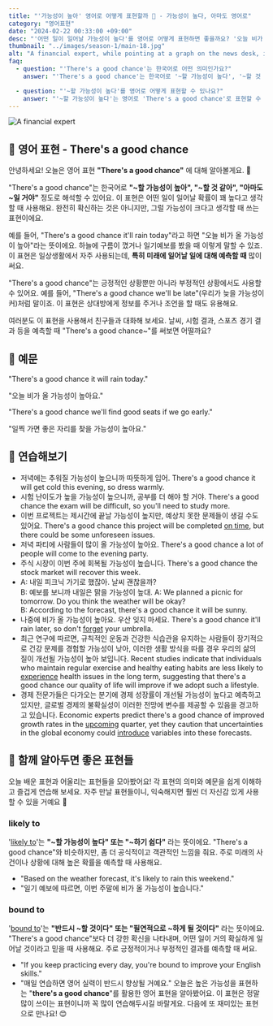 ```yaml
---
title: "'가능성이 높아' 영어로 어떻게 표현할까 🌟 - 가능성이 높다, 아마도 영어로"
category: "영어표현"
date: "2024-02-22 00:33:00 +09:00"
desc: "'어떤 일이 일어날 가능성이 높다'를 영어로 어떻게 표현하면 좋을까요? '오늘 비가 올 가능성이 높아요.', '일찍 가면 좋은 자리를 찾을 가능성이 높아요.' 등을 영어로 표현하는 법을 배워봅시다. 다양한 예문을 통해서 연습하고 본인의 표현으로 만들어 보세요."
thumbnail: "../images/season-1/main-18.jpg"
alt: "A financial expert, while pointing at a graph on the news desk, is forecasting the direction of interest rates"
faq:
  - question: "'There's a good chance'는 한국어로 어떤 의미인가요?"
    answer: "'There's a good chance'는 한국어로 '~할 가능성이 높다', '~할 것 같다', 또는 '아마도 ~일 것이다'로 해석될 수 있습니다. 이 표현은 어떤 일이 일어날 확률이 꽤 높다고 생각할 때 사용합니다."

  - question: "'~할 가능성이 높다'를 영어로 어떻게 표현할 수 있나요?"
    answer: "'~할 가능성이 높다'는 영어로 'There's a good chance'로 표현할 수 있습니다. 예를 들어, '내일 비가 올 가능성이 높아'는 'There's a good chance it will rain tomorrow'로 말할 수 있습니다."
---
```


![A financial expert](../images/season-1/main-18.jpg)

## 🌟 영어 표현 - There's a good chance

안녕하세요! 오늘은 영어 표현 **"There's a good chance"** 에 대해 알아볼게요. 🌟

"There's a good chance"는 한국어로 **"~할 가능성이 높아", "~할 것 같아", "아마도 ~일 거야"** 정도로 해석할 수 있어요. 이 표현은 어떤 일이 일어날 확률이 꽤 높다고 생각할 때 사용해요. 완전히 확신하는 것은 아니지만, 그럴 가능성이 크다고 생각할 때 쓰는 표현이에요.

예를 들어, "There's a good chance it'll rain today"라고 하면 "오늘 비가 올 가능성이 높아"라는 뜻이에요. 하늘에 구름이 꼈거나 일기예보를 봤을 때 이렇게 말할 수 있죠. 이 표현은 일상생활에서 자주 사용되는데, **특히 미래에 일어날 일에 대해 예측할 때** 많이 써요.

"There's a good chance"는 긍정적인 상황뿐만 아니라 부정적인 상황에서도 사용할 수 있어요. 예를 들어, "There's a good chance we'll be late"(우리가 늦을 가능성이 커)처럼 말이죠. 이 표현은 상대방에게 정보를 주거나 조언을 할 때도 유용해요.

여러분도 이 표현을 사용해서 친구들과 대화해 보세요. 날씨, 시험 결과, 스포츠 경기 결과 등을 예측할 때 "There's a good chance~"를 써보면 어떨까요?

## 📖 예문

"There's a good chance it will rain today."

"오늘 비가 올 가능성이 높아요."

"There's a good chance we'll find good seats if we go early."

"일찍 가면 좋은 자리를 찾을 가능성이 높아요."

## 💬 연습해보기

<ul data-interactive-list>
  <li data-interactive-item>
    <span data-toggler>저녁에는 추워질 가능성이 높으니까 따뜻하게 입어.</span>
    <span data-answer>There's a good chance it will get cold this evening, so dress warmly.</span>
  </li>
  <li data-interactive-item>
    <span data-toggler>시험 난이도가 높을 가능성이 높으니까, 공부를 더 해야 할 거야.</span>
    <span data-answer>There's a good chance the exam will be difficult, so you'll need to study more.</span>
  </li>
  <li data-interactive-item>
    <span data-toggler>이번 프로젝트는 제시간에 끝날 가능성이 높지만, 예상치 못한 문제들이 생길 수도 있어요.</span>
    <span data-answer>There's a good chance this project will be completed <a href="/blog/vocab-1/043.on-time/">on time</a>, but there could be some unforeseen issues.</span>
  </li>
  <li data-interactive-item>
    <span data-toggler>저녁 파티에 사람들이 많이 올 가능성이 높아요.</span>
    <span data-answer>There's a good chance a lot of people will come to the evening party.</span>
  </li>
  <li data-interactive-item>
    <span data-toggler>주식 시장이 이번 주에 회복될 가능성이 높습니다.</span>
    <span data-answer>There's a good chance the stock market will recover this week.</span>
  </li>
  <li data-interactive-item>
    <span data-toggler>A: 내일 피크닉 가기로 했잖아. 날씨 괜찮을까?<br>B: 예보를 보니까 내일은 맑을 가능성이 높대.</span>
    <span data-answer>A: We planned a picnic for tomorrow. Do you think the weather will be okay?<br>B: According to the forecast, there's a good chance it will be sunny.</span>
  </li>
  <li data-interactive-item>
    <span data-toggler>나중에 비가 올 가능성이 높아요. 우산 잊지 마세요.</span>
    <span data-answer>There's a good chance it'll rain later, so don't <a href="/blog/in-english/023.forget/">forget</a> your umbrella.</span>
  </li>
  <li data-interactive-item>
    <span data-toggler>최근 연구에 따르면, 규칙적인 운동과 건강한 식습관을 유지하는 사람들이 장기적으로 건강 문제를 경험할 가능성이 낮아, 이러한 생활 방식을 따를 경우 우리의 삶의 질이 개선될 가능성이 높아 보입니다.</span>
    <span data-answer>Recent studies indicate that individuals who maintain regular exercise and healthy eating habits are less likely to <a href="/blog/in-english/415.experience/">experience</a> health issues in the long term, suggesting that there's a good chance our quality of life will improve if we adopt such a lifestyle.</span>
  </li>
  <li data-interactive-item>
    <span data-toggler>경제 전문가들은 다가오는 분기에 경제 성장률이 개선될 가능성이 높다고 예측하고 있지만, 글로벌 경제의 불확실성이 이러한 전망에 변수를 제공할 수 있음을 경고하고 있습니다.</span>
    <span data-answer>Economic experts predict there's a good chance of improved growth rates in the <a href="/blog/in-english/250.upcoming/">upcoming</a> quarter, yet they caution that uncertainties in the global economy could <a href="/blog/in-english/262.introduce/">introduce</a> variables into these forecasts.</span>
  </li>
</ul>

## 🤝 함께 알아두면 좋은 표현들

오늘 배운 표현과 어울리는 표현들을 모아봤어요! 각 표현의 의미와 예문을 쉽게 이해하고 즐겁게 연습해 보세요. 자주 만날 표현들이니, 익숙해지면 훨씬 더 자신감 있게 사용할 수 있을 거예요 🚀

### likely to

'[likely to](/blog/in-english/208.likely-to/)'는 **"~할 가능성이 높다" 또는 "~하기 쉽다"** 라는 뜻이에요. "There's a good chance"와 비슷하지만, 좀 더 공식적이고 객관적인 느낌을 줘요. 주로 미래의 사건이나 상황에 대해 높은 확률을 예측할 때 사용해요.

- "Based on the weather forecast, it's likely to rain this weekend."
- "일기 예보에 따르면, 이번 주말에 비가 올 가능성이 높습니다."

### bound to

'[bound to](/blog/in-english/212.bound-to/)'는 **"반드시 ~할 것이다" 또는 "필연적으로 ~하게 될 것이다"** 라는 뜻이에요. "There's a good chance"보다 더 강한 확신을 나타내며, 어떤 일이 거의 확실하게 일어날 것이라고 믿을 때 사용해요. 주로 긍정적이거나 부정적인 결과를 예측할 때 써요.

- "If you keep practicing every day, you're bound to improve your English skills."
- "매일 연습하면 영어 실력이 반드시 향상될 거예요."
  오늘은 높은 가능성을 표현하는 "**there's a good chance**"를 활용한 영어 표현을 알아봤어요. 이 표현은 정말 많이 쓰이는 표현이니까 꼭 많이 연습해두시길 바랄게요. 다음에 또 재미있는 표현으로 만나요! 😊
